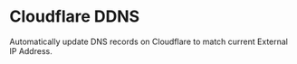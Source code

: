 # Cloudflare DDNS

Automatically update DNS records on Cloudflare to match current External IP Address.
